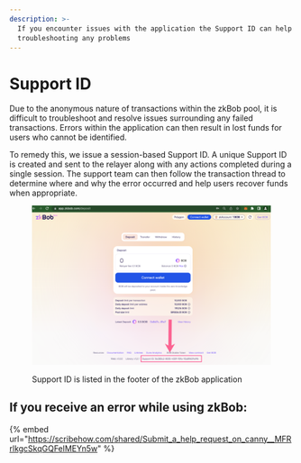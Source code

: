 ```yaml
---
description: >-
  If you encounter issues with the application the Support ID can help with
  troubleshooting any problems
---
```


# Support ID

Due to the anonymous nature of transactions within the zkBob pool, it is difficult to troubleshoot and resolve issues surrounding any failed transactions. Errors within the application can then result in lost funds for users who cannot be identified.&#x20;

To remedy this, we issue a session-based Support ID. A unique Support ID is created  and sent to the relayer along with any actions completed during a single session. The support team can then follow the transaction thread to determine where and why the error occurred and help users recover funds when appropriate.&#x20;

<figure><img src="../.gitbook/assets/support-ID.png" alt=""><figcaption><p>Support ID is listed in the footer of the zkBob application</p></figcaption></figure>

## If you receive an error while using zkBob:

{% embed url="https://scribehow.com/shared/Submit_a_help_request_on_canny__MFRrlkgcSkqGQFelMEYn5w" %}

